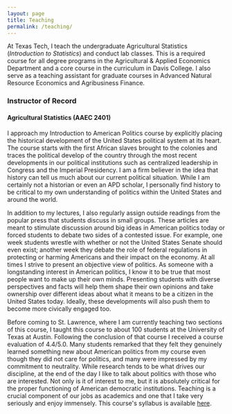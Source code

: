```yaml
---
layout: page
title: Teaching
permalink: /teaching/
---
```

At Texas Tech, I teach the undergraduate Agricultural Statistics (*Introduction to Statistics*) and conduct lab classes. This is a required course for all degree programs in the Agricultural & Applied Economics Department and a core course in the curriculum in Davis College. I also serve as a teaching assistant for graduate courses in Advanced Natural Resource Economics and Agribusiness Finance. 

### Instructor of Record<br>
#### Agricultural Statistics (AAEC 2401) <br>
I approach my Introduction to American Politics course by explicitly placing the historical development of the United States political system at its heart. The course starts with the first African slaves brought to the colonies and traces the political develop of the country through the most recent developments in our political institutions such as centralized leadership in Congress and the Imperial Presidency. I am a firm believer in the idea that history can tell us much about our current political situation. While I am certainly not a historian or even an APD scholar, I personally find history to be critical to my own understanding of politics within the United States and around the world.

In addition to my lectures, I also regularly assign outside readings from the popular press that students discuss in small groups. These articles are meant to stimulate discussion around big ideas in American politics today or forced students to debate two sides of a contested issue. For example, one week students wrestle with whether or not the United States Senate should even exist; another week they debate the role of federal regulations in protecting or harming Americans and their impact on the economy. At all times I strive to present an objective view of politics. As someone with a longstanding interest in American politics, I know it to be true that most people want to make up their own minds. Presenting students with diverse perspectives and facts will help them shape their own opinions and take ownership over different ideas about what it means to be a citizen in the United States today. Ideally, these developments will also push them to become more civically engaged too.

Before coming to St. Lawrence, where I am currently teaching two sections of this course, I taught this course to about 100 students at the University of Texas at Austin. Following the conclusion of that course I received a course evaluation of 4.4/5.0. Many students remarked that they felt they genuinely learned something new about American politics from my course even though they did not care for politics, and many were impressed by my commitment to neutrality. While research tends to be what drives our discipline, at the end of the day I like to talk about politics with those who are interested. Not only is it of interest to me, but it is absolutely critical for the proper functioning of American democratic institutions. Teaching is a crucial component of our jobs as academics and one that I take very seriously and enjoy immensely. This course's syllabus is available [here](/syllabi/GOVT_103_01.pdf).


